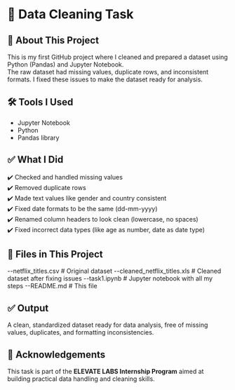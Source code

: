 # 📝 Data Cleaning Task

## 👋 About This Project  
This is my first GitHub project where I cleaned and prepared a dataset using Python (Pandas) and Jupyter Notebook.  
The raw dataset had missing values, duplicate rows, and inconsistent formats. I fixed these issues to make the dataset ready for analysis.

## 🛠️ Tools I Used  
- Jupyter Notebook  
- Python  
- Pandas library   

## ✅ What I Did  
✔️ Checked and handled missing values  
✔️ Removed duplicate rows  
✔️ Made text values like gender and country consistent  
✔️ Fixed date formats to be the same (dd-mm-yyyy)  
✔️ Renamed column headers to look clean (lowercase, no spaces)  
✔️ Fixed incorrect data types (like age as number, date as date type)  

## 📁 Files in This Project  
  --netflix_titles.csv # Original dataset
  --cleaned_netflix_titles.xls # Cleaned dataset after fixing issues
  --task1.ipynb # Jupyter notebook with all my steps
  --README.md # This file

## ✅ Output  
A clean, standardized dataset ready for data analysis, free of missing values, duplicates, and formatting inconsistencies.

## 🙌 Acknowledgements  
This task is part of the **ELEVATE LABS Internship Program** aimed at building practical data handling and cleaning skills.
